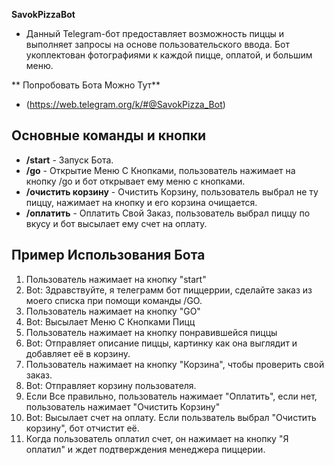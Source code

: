 **SavokPizzaBot**
- Данный Telegram-бот предоставляет возможность пиццы и выполняет запросы на основе пользовательского ввода. Бот укоплектован фотографиями к каждой пицце, оплатой, и большим меню.

** Попробовать Бота Можно Тут**
- (https://web.telegram.org/k/#@SavokPizza_Bot)

##  Основные команды и кнопки

- **/start** - Запуск Бота.
- **/go** - Открытие Меню С Кнопками, пользователь нажимает на кнопку /go и бот открывает ему меню с кнопками.
- **/очистить корзину** - Очистить Корзину, пользователь выбрал не ту пиццу, нажимает на кнопку и его корзина очищается.
- **/оплатить** - Оплатить Свой Заказ, пользователь выбрал пиццу по вкусу и бот высылает ему счет на оплату.

## Пример Использования Бота
 1. Пользователь нажимает на кнопку "start"
 2. Bot: Здравствуйте, я телеграмм бот пиццеррии, сделайте заказ из моего списка при помощи команды /GO.
 3. Пользователь нажимает на кнопку "GO"
 4. Bot: Высылает Меню С Кнопками Пицц
 5. Пользователь нажимает на кнопку понравившейся пиццы
 6. Bot: Отправляет описание пиццы, картинку как она выглядит и добавляет её в корзину.
 7. Пользователь нажимает на кнопку "Корзина", чтобы проверить свой заказ.
 8. Bot: Отправляет корзину пользователя.
 9. Если Все правильно, пользователь нажимает "Оплатить", если нет, пользователь нажимает "Очистить Корзину"
 10. Bot: Высылает счет на оплату. Если пользватель выбрал "Очистить корзину", бот отчистит её.
 11. Когда пользователь оплатил счет, он нажимает на кнопку "Я оплатил" и ждет подтверждения менеджера пиццерии.
